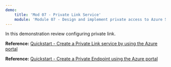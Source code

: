 ```yaml
---
demo:
    title: 'Mod 07 - Private Link Service'
    module: 'Module 07 - Design and implement private access to Azure Services'
---
```

In this demonstration review configuring private link. 

**Reference:** [Quickstart - Create a Private Link service by using the Azure portal](https://learn.microsoft.com/azure/private-link/create-private-link-service-portal)

**Reference:** [Quickstart - Create a Private Endpoint using the Azure portal](https://learn.microsoft.com/azure/private-link/create-private-endpoint-portal)


